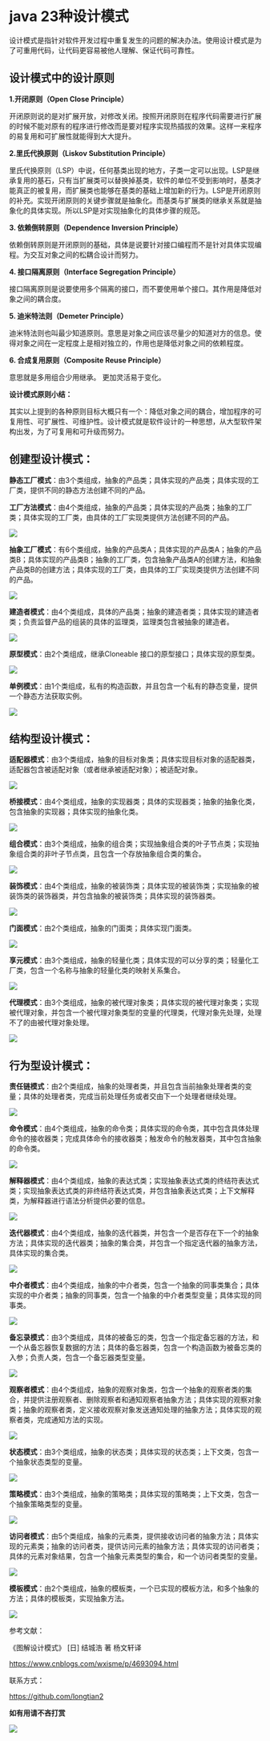 # java 23种设计模式 #

设计模式是指针对软件开发过程中重复发生的问题的解决办法。使用设计模式是为了可重用代码，让代码更容易被他人理解、保证代码可靠性。

## 设计模式中的设计原则 ##

**1.开闭原则（Open Close Principle）**

   开闭原则说的是对扩展开放，对修改关闭。按照开闭原则在程序代码需要进行扩展的时候不能对原有的程序进行修改而是要对程序实现热插拔的效果。这样一来程序的易复用和可扩展性就能得到大大提升。

**2.里氏代换原则（Liskov Substitution Principle）**

   里氏代换原则（LSP）中说，任何基类出现的地方，子类一定可以出现。LSP是继承复用的基石，只有当扩展类可以替换掉基类，软件的单位不受到影响时，基类才能真正的被复用，而扩展类也能够在基类的基础上增加新的行为。LSP是开闭原则的补充。实现开闭原则的关键步骤就是抽象化。而基类与扩展类的继承关系就是抽象化的具体实现。所以LSP是对实现抽象化的具体步骤的规范。

**3. 依赖倒转原则（Dependence Inversion Principle）**

   依赖倒转原则是开闭原则的基础，具体是说要针对接口编程而不是针对具体实现编程。为交互对象之间的松耦合设计而努力。

**4. 接口隔离原则（Interface Segregation Principle）**

   接口隔离原则是说要使用多个隔离的接口，而不要使用单个接口。其作用是降低对象之间的耦合度。

**5. 迪米特法则（Demeter Principle）**

   迪米特法则也叫最少知道原则。意思是对象之间应该尽量少的知道对方的信息。使得对象之间在一定程度上是相对独立的，作用也是降低对象之间的依赖程度。

**6. 合成复用原则（Composite Reuse Principle）**

意思就是多用组合少用继承。 更加灵活易于变化。

**设计模式原则小结：**

其实以上提到的各种原则目标大概只有一个：降低对象之间的耦合，增加程序的可复用性、可扩展性、可维护性。设计模式就是软件设计的一种思想，从大型软件架构出发，为了可复用和可升级而努力。


## 创建型设计模式： ##

**静态工厂模式**：由3个类组成，抽象的产品类；具体实现的产品类；具体实现的工厂类，提供不同的静态方法创建不同的产品。

**工厂方法模式**：由4个类组成，抽象的产品类；具体实现的产品类；抽象的工厂类；具体实现的工厂类，由具体的工厂实现类提供方法创建不同的产品。

![](https://github.com/longtian2/cc3/blob/master/images/java%20design%20pattern/factory.png)

**抽象工厂模式**：有6个类组成，抽象的产品类A；具体实现的产品类A；抽象的产品类B；具体实现的产品类B；抽象的工厂类，包含抽象产品类A的创建方法，和抽象产品类B的创建方法；具体实现的工厂类，由具体的工厂实现类提供方法创建不同的产品。

![](https://github.com/longtian2/cc3/blob/master/images/java%20design%20pattern/abstract%20factory.png)

**建造者模式**：由4个类组成，具体的产品类；抽象的建造者类；具体实现的建造者类；负责监督产品的组装的具体的监理类，监理类包含被抽象的建造者。

![](https://github.com/longtian2/cc3/blob/master/images/java%20design%20pattern/builder.png)

**原型模式**：由2个类组成，继承Cloneable 接口的原型接口；具体实现的原型类。

![](https://github.com/longtian2/cc3/blob/master/images/java%20design%20pattern/prototype.png)

**单例模式**：由1个类组成，私有的构造函数，并且包含一个私有的静态变量，提供一个静态方法获取实例。

![](https://github.com/longtian2/cc3/blob/master/images/java%20design%20pattern/singleton.png)

## 结构型设计模式： ##

**适配器模式**：由3个类组成，抽象的目标对象类；具体实现目标对象的适配器类，适配器包含被适配对象（或者继承被适配对象）；被适配对象。

![](https://github.com/longtian2/cc3/blob/master/images/java%20design%20pattern/adapter.png)


**桥接模式**：由4个类组成，抽象的实现器类；具体的实现器类；抽象的抽象化类，包含抽象的实现器；具体实现的抽象化类。

![](https://github.com/longtian2/cc3/blob/master/images/java%20design%20pattern/bridge.png)

**组合模式**：由3个类组成，抽象的组合类；实现抽象组合类的叶子节点类；实现抽象组合类的非叶子节点类，且包含一个存放抽象组合类的集合。

![](https://github.com/longtian2/cc3/blob/master/images/java%20design%20pattern/composite.png)

**装饰模式**：由4个类组成，抽象的被装饰类；具体实现的被装饰类；实现抽象的被装饰类的装饰器类，并包含抽象的被装饰类；具体实现的装饰器类。

![](https://github.com/longtian2/cc3/blob/master/images/java%20design%20pattern/decorator.png)

**门面模式**：由2个类组成，抽象的门面类；具体实现门面类。

![](https://github.com/longtian2/cc3/blob/master/images/java%20design%20pattern/facade.png)

**享元模式**：由3个类组成，抽象的轻量化类；具体实现的可以分享的类；轻量化工厂类，包含一个名称与抽象的轻量化类的映射关系集合。

![](https://github.com/longtian2/cc3/blob/master/images/java%20design%20pattern/flyweight.png)

**代理模式**：由3个类组成，抽象的被代理对象类；具体实现的被代理对象类；实现被代理对象，并包含一个被代理对象类型的变量的代理类，代理对象先处理，处理不了的由被代理对象处理。

![](https://github.com/longtian2/cc3/blob/master/images/java%20design%20pattern/proxy.png)

## 行为型设计模式： ##


**责任链模式**：由2个类组成，抽象的处理者类，并且包含当前抽象处理者类的变量；具体的处理者类，完成当前处理任务或者交由下一个处理者继续处理。

![](https://github.com/longtian2/cc3/blob/master/images/java%20design%20pattern/chain.png)

**命令模式**：由4个类组成，抽象的命令类；具体实现的命令类，其中包含具体处理命令的接收器类；完成具体命令的接收器类；触发命令的触发器类，其中包含抽象的命令类。

![](https://github.com/longtian2/cc3/blob/master/images/java%20design%20pattern/command.png)

**解释器模式**：由4个类组成，抽象的表达式类；实现抽象表达式类的终结符表达式类；实现抽象表达式类的非终结符表达式类，并包含抽象表达式类；上下文解释类，为解释器进行语法分析提供必要的信息。

![](https://github.com/longtian2/cc3/blob/master/images/java%20design%20pattern/interpreter.png)

**迭代器模式**：由4个类组成，抽象的迭代器类，并包含一个是否存在下一个的抽象方法；具体实现的迭代器类；抽象的集合类，并包含一个指定迭代器的抽象方法，具体实现的集合类。

![](https://github.com/longtian2/cc3/blob/master/images/java%20design%20pattern/iterator.png)

**中介者模式**：由4个类组成，抽象的中介者类，包含一个抽象的同事类集合；具体实现的中介者类；抽象的同事类，包含一个抽象的中介者类型变量；具体实现的同事类。

![](https://github.com/longtian2/cc3/blob/master/images/java%20design%20pattern/mediator.png)

**备忘录模式**：由3个类组成，具体的被备忘的类，包含一个指定备忘器的方法，和一个从备忘器恢复数据的方法；具体的备忘器类，包含一个构造函数为被备忘类的入参；负责人类，包含一个备忘器类型变量。

![](https://github.com/longtian2/cc3/blob/master/images/java%20design%20pattern/memento.png)

**观察者模式**：由4个类组成，抽象的观察对象类，包含一个抽象的观察者类的集合，并提供注册观察者、删除观察者和通知观察者抽象方法；具体实现的观察对象类；抽象的观察者类，定义接收观察对象发送通知处理的抽象方法；具体实现的观察者类，完成通知方法的实现。

![](https://github.com/longtian2/cc3/blob/master/images/java%20design%20pattern/observer.png)

**状态模式**：由3个类组成，抽象的状态类；具体实现的状态类；上下文类，包含一个抽象状态类型的变量。

![](https://github.com/longtian2/cc3/blob/master/images/java%20design%20pattern/state.png)

**策略模式**：由3个类组成，抽象的策略类；具体实现的策略类；上下文类，包含一个抽象策略类型的变量。

![](https://github.com/longtian2/cc3/blob/master/images/java%20design%20pattern/strategy.png)

**访问者模式**：由5个类组成，抽象的元素类，提供接收访问者的抽象方法；具体实现的元素类；抽象的访问者类，提供访问元素的抽象方法；具体实现的访问者类；具体的元素对象结果，包含一个抽象元素类型的集合，和一个访问者类型的变量。

![](https://github.com/longtian2/cc3/blob/master/images/java%20design%20pattern/visitor.png)

**模板模式**：由2个类组成，抽象的模板类，一个已实现的模板方法，和多个抽象的方法；具体的模板类，实现抽象方法。

![](https://github.com/longtian2/cc3/blob/master/images/java%20design%20pattern/template.png)

参考文献：

   《图解设计模式》 [日] 结城浩 著  杨文轩译

   https://www.cnblogs.com/wxisme/p/4693094.html


联系方式：

https://github.com/longtian2

**如有用请不吝打赏**

![](https://github.com/longtian2/cc3/blob/master/images/wechat_pay.png)
